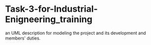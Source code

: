 # Task-3-for-Industrial-Enigneering_training
an UML description for modeling the project and its development and members' duties.
